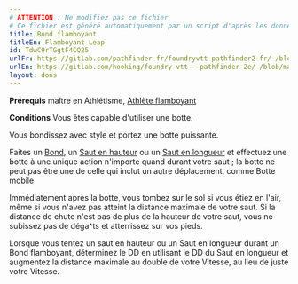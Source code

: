 ```yaml
---
# ATTENTION : Ne modifiez pas ce fichier
# Ce fichier est généré automatiquement par un script d'après les données du module Foundry VTT officiel et de sa traduction
title: Bond flamboyant
titleEn: Flamboyant Leap
id: TdwC9rTGgtF4CQ25
urlFr: https://gitlab.com/pathfinder-fr/foundryvtt-pathfinder2-fr/-/blob/master/data/feats/TdwC9rTGgtF4CQ25.htm
urlEn: https://gitlab.com/hooking/foundry-vtt---pathfinder-2e/-/blob/master/packs/data/feats.db/flamboyant-leap.json
layout: dons
---
```

**Prérequis** maître en Athlétisme, [Athlète flamboyant](athlète-flamboyant.md)

**Conditions** Vous êtes capable d'utiliser une botte.

Vous bondissez avec style et portez une botte puissante.

Faites un [Bond](../actions/bondir.md), un [Saut en hauteur](../actions/sauter-en-hauteur.md) ou un [Saut en longueur](../actions/sauter-en-longueur.md) et effectuez une botte à une unique action n'importe quand durant votre saut ; la botte ne peut pas être une de celle qui inclut un autre déplacement, comme Botte mobile.

Immédiatement après la botte, vous tombez sur le sol si vous étiez en l'air, même si vous n'avez pas atteint la distance maximale de votre saut. Si la distance de chute n'est pas de plus de la hauteur de votre saut, vous ne subissez pas de déga^ts et atterrissez sur vos pieds.

Lorsque vous tentez un saut en hauteur ou un Saut en longueur durant un Bond flamboyant, déterminez le DD en utilisant le DD du Saut en longueur et augmentez la distance maximale au double de votre Vitesse, au lieu de juste votre Vitesse.
